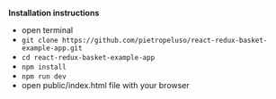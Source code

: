 **Installation instructions**

* open terminal
* `git clone https://github.com/pietropeluso/react-redux-basket-example-app.git`
* `cd react-redux-basket-example-app`
* `npm install`
* `npm run dev`
* open public/index.html file with your browser